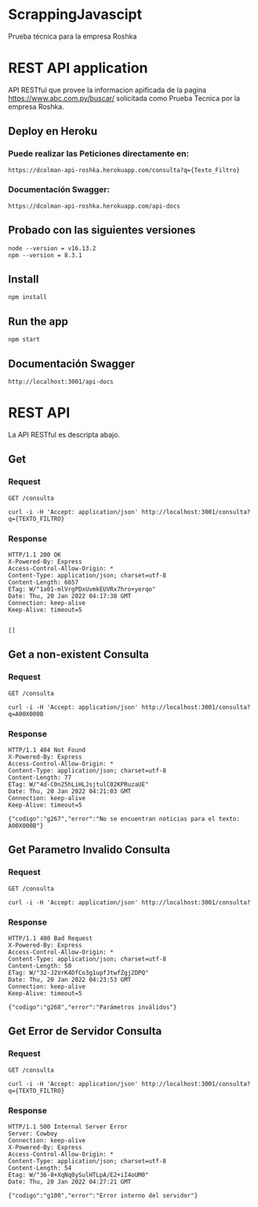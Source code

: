 # ScrappingJavascipt
Prueba técnica para la empresa Roshka

# REST API application

API RESTful que provee la informacion apificada de la pagina https://www.abc.com.py/buscar/ solicitada como Prueba Tecnica por la empresa Roshka.

## Deploy en Heroku
### Puede realizar las Peticiones directamente en:
    https://dcolman-api-roshka.herokuapp.com/consulta?q={Texto_Filtro}
    
### Documentación Swagger:
    https://dcolman-api-roshka.herokuapp.com/api-docs

## Probado con las siguientes versiones
    node --version = v16.13.2
    npm --version = 8.3.1

## Install

    npm install

## Run the app

    npm start

## Documentación Swagger

    http://localhost:3001/api-docs


# REST API

La API RESTful es descripta abajo.

## Get

### Request

`GET /consulta`

    curl -i -H 'Accept: application/json' http://localhost:3001/consulta?q={TEXTO_FILTRO}

### Response

    HTTP/1.1 200 OK
    X-Powered-By: Express
    Access-Control-Allow-Origin: *
    Content-Type: application/json; charset=utf-8
    Content-Length: 6657
    ETag: W/"1a01-mlVrgPDxUvmkEUVRx7hro+yerqo"
    Date: Thu, 20 Jan 2022 04:17:38 GMT
    Connection: keep-alive
    Keep-Alive: timeout=5


    []


## Get a non-existent Consulta

### Request

`GET /consulta`

    curl -i -H 'Accept: application/json' http://localhost:3001/consulta?q=A00X000B

### Response

    HTTP/1.1 404 Not Found
    X-Powered-By: Express
    Access-Control-Allow-Origin: *
    Content-Type: application/json; charset=utf-8
    Content-Length: 77
    ETag: W/"4d-C0n25hLiHLJsjtulC02KPRuzaUE"
    Date: Thu, 20 Jan 2022 04:21:03 GMT
    Connection: keep-alive
    Keep-Alive: timeout=5

    {"codigo":"g267","error":"No se encuentran noticias para el texto: A00X000B"}


## Get Parametro Invalido Consulta

### Request

`GET /consulta`

    curl -i -H 'Accept: application/json' http://localhost:3001/consulta?

### Response

    HTTP/1.1 400 Bad Request
    X-Powered-By: Express
    Access-Control-Allow-Origin: *
    Content-Type: application/json; charset=utf-8
    Content-Length: 50
    ETag: W/"32-J2VrK4DfCo3g1upfJtwfZgj2DPQ"
    Date: Thu, 20 Jan 2022 04:23:53 GMT
    Connection: keep-alive
    Keep-Alive: timeout=5

    {"codigo":"g268","error":"Parámetros inválidos"}


## Get Error de Servidor Consulta

### Request

`GET /consulta`

    curl -i -H 'Accept: application/json' http://localhost:3001/consulta?q={TEXTO_FILTRO}

### Response

    HTTP/1.1 500 Internal Server Error
    Server: Cowboy
    Connection: keep-alive
    X-Powered-By: Express
    Access-Control-Allow-Origin: *
    Content-Type: application/json; charset=utf-8
    Content-Length: 54
    Etag: W/"36-8+XqNq0ySulHTLpA/E2+iI4oUM0"
    Date: Thu, 20 Jan 2022 04:27:21 GMT
    
    {"codigo":"g100","error":"Error interno del servidor"}